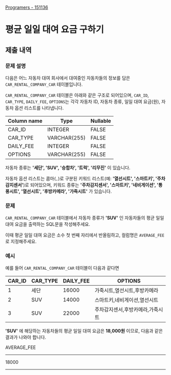 [Programers - 151136](https://school.programmers.co.kr/learn/courses/30/lessons/151136)

# 평균 일일 대여 요금 구하기

## 제출 내역

### 문제 설명

다음은 어느 자동차 대여 회사에서 대여중인 자동차들의 정보를 담은 `CAR_RENTAL_COMPANY_CAR` 테이블입니다.

`CAR_RENTAL_COMPANY_CAR` 테이블은 아래와 같은 구조로 되어있으며, `CAR_ID`, `CAR_TYPE`, `DAILY_FEE`, `OPTIONS`는 각각 자동차 ID, 자동차 종류, 일일 대여 요금(원), 자동차 옵션 리스트를 나타냅니다.

| Column name | Type | Nullable |
| --- | --- | --- |
| CAR_ID | INTEGER | FALSE |
| CAR_TYPE | VARCHAR(255) | FALSE |
| DAILY_FEE | INTEGER | FALSE |
| OPTIONS | VARCHAR(255) | FALSE |

자동차 종류는 **'세단', 'SUV', '승합차', '트럭', '리무진'** 이 있습니다.

자동차 옵션 리스트는 콤마(`,`)로 구분된 키워드 리스트(예: **'열선시트', '스마트키', '주차감지센서'**)로 되어있으며, 키워드 종류는 **'주차감지센서', '스마트키', '네비게이션', '통풍시트', '열선시트', '후방카메라', '가죽시트'** 가 있습니다.

### 문제

`CAR_RENTAL_COMPANY_CAR` 테이블에서 자동차 종류가 **'SUV'** 인 자동차들의 평균 일일 대여 요금을 출력하는 SQL문을 작성해주세요.

이때 평균 일일 대여 요금은 소수 첫 번째 자리에서 반올림하고, 컬럼명은 `AVERAGE_FEE`로 지정해주세요.

### 예시

예를 들어 `CAR_RENTAL_COMPANY_CAR` 테이블이 다음과 같다면

| CAR_ID | CAR_TYPE | DAILY_FEE | OPTIONS |
| --- | --- | --- | --- |
| 1 | 세단 | 16000 | 가죽시트,열선시트,후방카메라 |
| 2 | SUV | 14000 | 스마트키,네비게이션,열선시트 |
| 3 | SUV | 22000 | 주차감지센서,후방카메라,가죽시트 |

**'SUV'** 에 해당하는 자동차들의 평균 일일 대여 요금은 **18,000원** 이므로, 다음과 같은 결과가 나와야 합니다.

AVERAGE_FEE

---

18000

---

